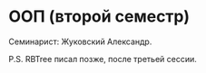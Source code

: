 ﻿ООП (второй семестр)
============================
Семинарист: Жуковский Александр.

P.S. RBTree писал позже, после третьей сессии.